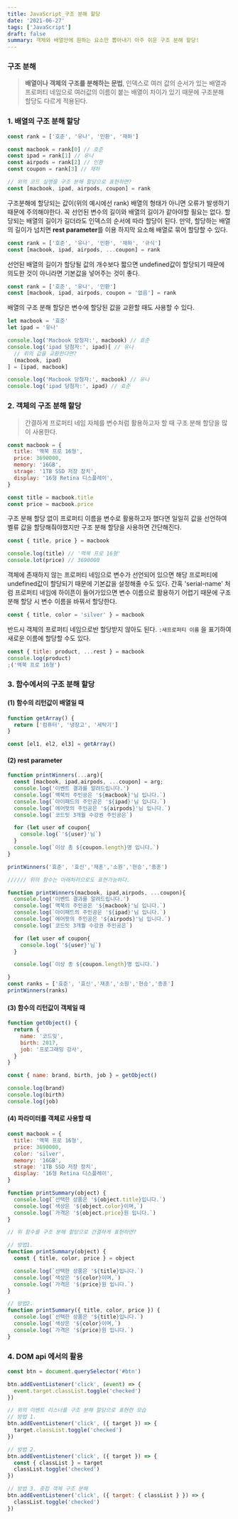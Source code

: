 ```yaml
---
title: JavaScript_구조 분해 할당
date: '2021-06-27'
tags: ['JavaScript']
draft: false
summary: 객체와 배열안에 원하는 요소만 뽑아내기 아주 쉬운 구조 분해 할당!
---
```


### 구조 분해

> **배열이나 객체의 구조를 분해하는 문법**, 인덱스로 여러 값의 순서가 있는 배열과 프로퍼티 네임으로 여러값의 이름이 붙는 배열이 차이가 있기 때문에 구조분해 할당도 다르게 적용된다.

### 1. 배열의 구조 분해 할당

```jsx
const rank = ['호준', '유나', '민환', '재하']

const macbook = rank[0] // 호준
const ipad = rank[1] // 유나
const airpods = rank[2] // 민환
const coupon = rank[3] // 재하

// 위의 코드 실행을 구조 분해 할당으로 표현하면?
const [macbook, ipad, airpods, coupon] = rank
```

구조분해에 할당되는 값이(위의 예시에선 rank) 배열의 형태가 아니면 오류가 발생하기 때문에 주의해야한다.
꼭 선언된 변수의 길이와 배열의 길이가 같아야할 필요는 없다. 할당되는 배열의 길이가 길더라도 인덱스의 순서에 따라 할당이 된다. 만약, 할당하는 배열의 길이가 넘치면 **rest parameter**를 이용 하지막 요소해 배열로 묶어 할당할 수 있다.

```jsx
const rank = ['호준', '유나', '민환', '재하', '규식']
const [macbook, ipad, airpods, ...coupon] = rank
```

선언된 배열의 길이가 할당될 값의 개수보다 짧으면 undefined값이 할당되기 때문에 의도한 것이 아니라면 기본값을 넣어주는 것이 좋다.

```jsx
const rank = ['호준', '유나', '민환']
const [macbook, ipad, airpods, coupon = '없음'] = rank
```

배열의 구조 분해 할당은 변수에 할당된 값을 교환할 때도 사용할 수 있다.

```jsx
let macbook = '효준'
let ipad = '유나'

console.log('Macbook 당첨자:', macbook) // 효준
console.log('ipad 당첨자:', ipad)[ // 유나
  // 위의 값을 교환한다면?
  (macbook, ipad)
] = [ipad, macbook]

console.log('Macbook 당첨자:', macbook) // 유나
console.log('ipad 당첨자:', ipad) // 효준
```

### 2. 객체의 구조 분해 할당

> 간결하게 프로퍼티 네임 자체를 변수처럼 활용하고자 할 때 구조 분해 할당을 많이 사용한다.

```jsx
const macbook = {
  title: '맥북 프로 16형',
  price: 3690000,
  memory: '16GB',
  strage: '1TB SSD 저장 장치',
  display: '16형 Retina 디스플레이',
}

const title = macbook.title
const price = macbook.price
```

구조 분해 할당 없이 프로퍼티 이름을 변수로 활용하고자 했다면 일일히 값을 선언하여 벨류 값을 할당해줘야했지만 구조 분해 할당을 사용하면 간단해진다.

```jsx
const { title, price } = macbook

console.log(title) // '맥북 프로 16형'
console.lot(price) // 3690000
```

객체에 존재하지 않는 프로퍼티 네임으로 변수가 선언되어 있으면 해당 프로퍼티에 undefined값이 할당되기 때문에 기본값을 설정해줄 수도 있다. 간혹 'serial-name' 처럼 프로퍼티 네임에 하이픈이 들어가있으면 변수 이름으로 활용하기 어렵기 때문에 구조 분해 할당 시 변수 이름을 바꿔서 할당한다.

```jsx
const { title, color = 'silver' } = macbook
```

반드시 객체의 프로퍼티 네임으로반 할당받지 않아도 된다. `:새프로퍼티 이름` 을 표기하여 새로운 이름에 할당할 수도 있다.

```jsx
const { title: product, ...rest } = macbook
console.log(product)
;('맥북 프로 16형')
```

### 3. 함수에서의 구조 분해 할당

#### (1) 함수의 리턴값이 배열일 때

```jsx
function getArray() {
  return ['컴퓨터', '냉장고', '세탁기']
}

const [el1, el2, el3] = getArray()
```

#### (2) rest parameter

```jsx
function printWinners(...arg){
  const [macbook, ipad,airpods, ...coupon] = arg;
  console.log('이벤트 결과를 알려드립니다.')
  console.log(`맥북의 주인공은 '${macbook}'님 입니다.`)
  console.log(`아이패드의 주인공은 '${ipad}'님 입니다.`)
  console.log(`에어팟의 주인공은 '${airpods}'님 입니다.`)
  console.log(`코드잇 3개월 수강권 주인공은`)

  for (let user of coupon{
    console.log(`'${user}'님`)
  }
  console.log(`이상 총 ${coupon.length}명 입니다.`)
}

printWinners('효준', '효신','재훈','소원','현승','종훈')

////// 위의 함수는 아래처러으로도 표현가능하다.

function printWinners(macbook, ipad,airpods, ...coupon){
  console.log('이벤트 결과를 알려드립니다.')
  console.log(`맥북의 주인공은 '${macbook}'님 입니다.`)
  console.log(`아이패드의 주인공은 '${ipad}'님 입니다.`)
  console.log(`에어팟의 주인공은 '${airpods}'님 입니다.`)
  console.log(`코드잇 3개월 수강권 주인공은`)

  for (let user of coupon{
    console.log(`'${user}'님`)
  }

  console.log(`이상 총 ${coupon.length}명 입니다.`)

}
const ranks = ['효준', '효신','재훈','소원','현승','종훈']
printWinners(ranks)
```

#### (3) 함수의 리턴값이 객체일 때

```jsx
function getObject() {
  return {
    name: '코드잇',
    birth: 2017,
    job: '프로그래밍 강사',
  }
}

const { name: brand, birth, job } = getObject()

console.log(brand)
console.log(birth)
console.log(job)
```

#### (4) 파라미터를 객체로 사용할 때

```jsx
const macbook = {
  title: '맥북 프로 16형',
  price: 3690000,
  color: 'silver',
  memory: '16GB',
  strage: '1TB SSD 저장 장치',
  display: '16형 Retina 디스플레이',
}

function printSummary(object) {
  console.log(`선택한 상품은 '${object.title}입니다.`)
  console.log(`색상은 '${object.color}이며,`)
  console.log(`가격은 '${object.price}원 입니다.`)
}

// 위 함수를 구조 분해 할당으로 간결하게 표현하면?

// 방법1.
function printSummary(object) {
  const { title, color, price } = object

  console.log(`선택한 상품은 '${title}입니다.`)
  console.log(`색상은 '${color}이며,`)
  console.log(`가격은 '${price}원 입니다.`)
}

// 방법2.
function printSummary({ title, color, price }) {
  console.log(`선택한 상품은 '${title}입니다.`)
  console.log(`색상은 '${color}이며,`)
  console.log(`가격은 '${price}원 입니다.`)
}
```

### 4. DOM api 에서의 활용

```jsx
const btn = document.querySelector('#btn')

btn.addEventListener('click', (event) => {
  event.target.classList.toggle('checked')
})

// 위의 이벤트 리스너를 구조 분해 할당으로 표현한 모습
// 방법 1.
btn.addEventListener('click', ({ target }) => {
  target.classList.toggle('checked')
})

// 방법 2.
btn.addEventListener('click', ({ target }) => {
  const { classList } = target
  classList.toggle('checked')
})

// 방법 3. 중첩 객체 구조 분해
btn.addEventListener('click', ({ target: { classList } }) => {
  classList.toggle('checked')
})
```
